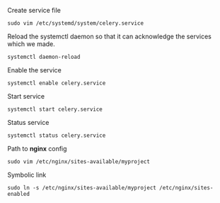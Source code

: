 
Create service file

`sudo vim /etc/systemd/system/celery.service`

Reload the systemctl daemon so that it can acknowledge the services which we made.

`systemctl daemon-reload`

Enable the service

`systemctl enable celery.service`

Start service

`systemctl start celery.service`

Status service

`systemctl status celery.service`

Path to **nginx** config

`sudo vim /etc/nginx/sites-available/myproject`

Symbolic link

`sudo ln -s /etc/nginx/sites-available/myproject /etc/nginx/sites-enabled`
